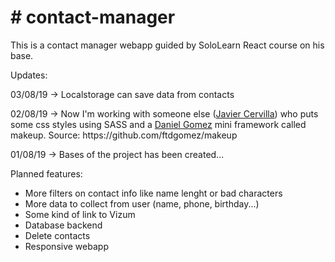 <h1># contact-manager</h1>

<p>This is a contact manager webapp guided by SoloLearn React course on his base.</p>

Updates:
<p>03/08/19 -> Localstorage can save data from contacts</p>
<p>02/08/19 -> Now I'm working with someone else (<a href=https://github.com/JavierCervilla>Javier Cervilla</a>) who puts some css styles using SASS and a <a href=https://github.com/ftdgomez>Daniel Gomez</a> mini framework called makeup. Source: https://github.com/ftdgomez/makeup</p>
<p>01/08/19 -> Bases of the project has been created...</p>

Planned features:
<ul><li>More filters on contact info like name lenght or bad characters</li>
  <li>More data to collect from user (name, phone, birthday...)</li>
  <li>Some kind of link to Vizum</li>
  <li>Database backend</li>
  <li>Delete contacts</li>
  <li>Responsive webapp</li></ul>
